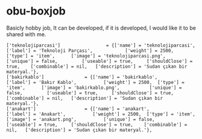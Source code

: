 # obu-boxjob
Basicly hobby job, It can be developed, if it is developed, I would like it to be shared with me.

	['teknolojiparcasi'] 			     = {['name'] = 'teknolojiparcasi', 					['label'] = 'Teknoloji Parçası', 			['weight'] = 2500, 	['type'] = 'item', 		['image'] = 'teknolojiparcasi.png', 			['unique'] = false, 	    ['useable'] = true, 	['shouldClose'] = true,    ['combinable'] = nil,   ['description'] = 'Sudan çıkan bir materyal.'},
	['bakirkablo'] 			     = {['name'] = 'bakirkablo', 					['label'] = 'Bakır Kablo', 			['weight'] = 2500, 	['type'] = 'item', 		['image'] = 'bakirkablo.png', 			['unique'] = false, 	    ['useable'] = true, 	['shouldClose'] = true,    ['combinable'] = nil,   ['description'] = 'Sudan çıkan bir materyal.'},
	['anakart'] 			     = {['name'] = 'anakart', 					['label'] = 'Anakart', 			['weight'] = 2500, 	['type'] = 'item', 		['image'] = 'anakart.png', 			['unique'] = false, 	    ['useable'] = true, 	['shouldClose'] = true,    ['combinable'] = nil,   ['description'] = 'Sudan çıkan bir materyal.'},

